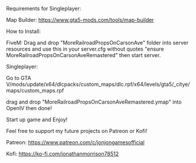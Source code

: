Requirements for Singleplayer:

Map Builder: https://www.gta5-mods.com/tools/map-builder


How to Install:

FiveM: Drag and drop "MoreRailroadPropsOnCarsonAve" folder into server resources and
use this in your server.cfg without quotes "ensure MoreRailroadPropsOnCarsonAveRemastered"
then start server.

Singleplayer: 

Go to GTA V/mods/update/x64/dlcpacks/custom_maps/dlc.rpf/x64/levels/gta5/_citye/maps/custom_maps.rpf

drag and drop "MoreRailroadPropsOnCarsonAveRemastered.ymap" into OpenIV then done!

Start up game and Enjoy!

Feel free to support my future projects on Patreon or Kofi!

Patreon: https://www.patreon.com/c/jonjongamesofficial

Kofi: https://ko-fi.com/jonathanmorrison78512

